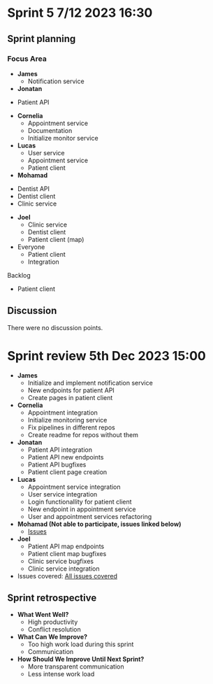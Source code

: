 # Sprint 5 7/12 2023 16:30

## Sprint planning

### Focus Area

- **James** 
  * Notification service
-  **Jonatan**
  * Patient API
- **Cornelia**
  * Appointment service
  * Documentation
  * Initialize monitor service
- **Lucas** 
  * User service
  * Appointment service
  * Patient client
-  **Mohamad**
  * Dentist API
  * Dentist client
  * Clinic service
- **Joel**
  * Clinic service
  * Dentist client
  * Patient client (map)
- Everyone
  * Patient client
  * Integration

Backlog

* Patient client

## Discussion

There were no discussion points.

# Sprint review 5th Dec 2023 15:00

- **James**
  * Initialize and implement notification service
  * New endpoints for patient API
  * Create pages in patient client
- **Cornelia**
  * Appointment integration
  * Initialize monitoring service
  * Fix pipelines in different repos
  * Create readme for repos without them
- **Jonatan**
  * Patient API integration
  * Patient API new endpoints
  * Patient API bugfixes
  * Patient client page creation
- **Lucas**
  * Appointment service integration
  * User service integration
  * Login functionallity for patient client
  * New endpoint in appointment service
  * User and appointment services refactoring
- **Mohamad (Not able to participate, issues linked below)**
  *  [Issues](https://git.chalmers.se/groups/courses/dit355/2023/student-teams/dit356-2023-20/-/issues/?sort=updated_desc&state=all&assignee_username%5B%5D=mohamadk&label_name%5B%5D=Sprint%205&first_page_size=20)
- **Joel**
  * Patient API map endpoints
  * Patient client map bugfixes
  * Clinic service bugfixes
  * Clinic service integration
- Issues covered: [All issues covered](https://git.chalmers.se/groups/courses/dit355/2023/student-teams/dit356-2023-20/-/issues/?sort=updated_desc&state=all&label_name%5B%5D=Sprint%205&first_page_size=20)

## Sprint retrospective

- **What Went Well?**
  * High productivity
  * Conflict resolution
- **What Can We Improve?**
  * Too high work load during this sprint
  * Communication
- **How Should We Improve Until Next Sprint?**
  * More transparent communication
  * Less intense work load